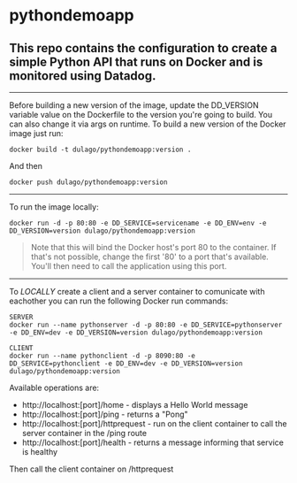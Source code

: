 # pythondemoapp
This repo contains the configuration to create a simple Python API that runs on Docker and is monitored using Datadog.
-------------------------------------------------
-------------------------------------------------
Before building a new version of the image, update the DD_VERSION variable value on the Dockerfile to the version you're going to build. You can also change it via args on runtime.
To build a new version of the Docker image just run:
``` 
docker build -t dulago/pythondemoapp:version .
```
And then
``` 
docker push dulago/pythondemoapp:version
```
-------------------------------------------------
To run the image locally:
``` 
docker run -d -p 80:80 -e DD_SERVICE=servicename -e DD_ENV=env -e DD_VERSION=version dulago/pythondemoapp:version
```
> Note that this will bind the Docker host's port 80 to the container. If that's not possible, change the first '80' to a port that's available. You'll then need to call the application using this port.
-------------------------------------------------

To _LOCALLY_ create a client and a server container to comunicate with eachother you can run the following Docker run commands:

``` 
SERVER
docker run --name pythonserver -d -p 80:80 -e DD_SERVICE=pythonserver -e DD_ENV=dev -e DD_VERSION=version dulago/pythondemoapp:version
```

```
CLIENT
docker run --name pythonclient -d -p 8090:80 -e DD_SERVICE=pythonclient -e DD_ENV=dev -e DD_VERSION=version dulago/pythondemoapp:version
```

Available operations are:
- http://localhost:[port]/home - displays a Hello World message
- http://localhost:[port]/ping - returns a "Pong"
- http://localhost:[port]/httprequest - run on the client container to call the server container in the /ping route
- http://localhost:[port]/health - returns a message informing that service is healthy


Then call the client container on /httprequest